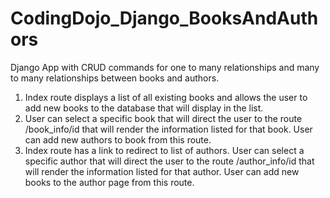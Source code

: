 # CodingDojo_Django_BooksAndAuthors
Django App with CRUD commands for one to many relationships and many to many relationships between books and authors.

1. Index route displays a list of all existing books and allows the user to add new books to the database that will display in the list. 
2. User can select a specific book that will direct the user to the route /book_info/id that will render the information listed for that book. User can add new authors to book from this route. 
3. Index route has a link to redirect to list of authors.  User can select a specific author that will direct the user to the route /author_info/id that will render the information listed for that author.  User can add new books to the author page from this route. 


